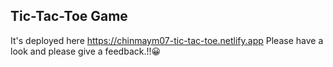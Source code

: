 
## Tic-Tac-Toe Game
It's deployed here https://chinmaym07-tic-tac-toe.netlify.app
Please have a look and please give a feedback.!!:grinning:
